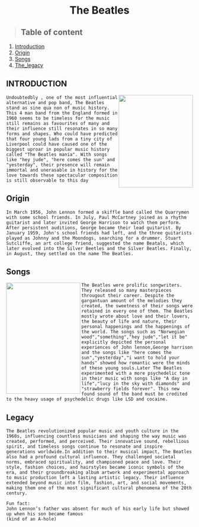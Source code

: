 <h1 style="text-align: center;">The Beatles</h1>

>## **Table of content**

1. [Introduction](#introduction)
2. [Origin](#origin)
3. [Songs](#songs)
4. [The_legacy](#legacy)


## **INTRODUCTION**
<img src="https://render.fineartamerica.com/images/rendered/default/poster/8/10/break/images/artworkimages/medium/3/3-the-beatles-ira-long.jpg" width="200" height="250" align="right">

```Undoubtedbly , one of the most influential alternative and pop band, The Beatles stand as sine qua non of music history. This 4 man band from the England formed in 1960 seems to be timeless for the music still remains as favourites of many and their influence still resonates in so many forms and shapes. Who could have predicted that four young lads from a tiny city of Liverpool could have caused one of the biggest uproar in popular music history called "The Beatles mania". With songs like "hey jude", "here comes the sun" and "yesterday", their presence will remain immortal and unerasable in history for the love towards these spectacular composition is still observable to this day```

## **Origin**
```In March 1956, John Lennon formed a skiffle band called the Quarrymen with some school friends. In July, Paul McCartney joined as a rhythm guitarist and later invited George Harrison to watch them perform. After persistent auditions, George became their lead guitarist. By January 1959, John's school friends had left, and the three guitarists played as Johnny and the Moondogs, searching for a drummer. Stuart Sutcliffe, an art college friend, suggested the name Beatals, which later evolved into the Silver Beetles and the Silver Beatles. Finally, in August, they settled on the name The Beatles.```

## **Songs**

<img src="https://static.tvtropes.org/pmwiki/pub/images/the_beatles_photo.jpeg" width="200" height="300" align="left">


```The Beatles were prolific songwriters. They released so many masterpieces througout their career. Despite the gargantuan amount of the melodies they created, the sweetness of their songs were retained in every one of them. The Beatles mostly wrote about love and their lovers, the beauty of life and nature, their personal happenings and the happenings of the world. The songs such as "Norwegian wood","something","hey jude","let it be" explicitly depicted the personal experiences of John lennon,George harrison and the songs like "here comes the sun","yesterday","i want to hold your hands" showed how romantic were the minds of these young souls.Later The Beatles experimented with a more psychedelic tone in their music with songs like "A day in life","lucy in the sky with diamonds" and "strawberry fields forever". This new found sound of the band must be credited to the heavy usage of psychedelic drugs like LSD and cocaine.```

## **Legacy**
```The Beatles revolutionized popular music and youth culture in the 1960s, influencing countless musicians and shaping the way music was created, performed, and perceived. Their innovative sound, rebellious spirit, and timeless songs continue to resonate and inspire generations worldwide.In addition to their musical impact, The Beatles also had a profound cultural influence. They challenged societal norms, embraced spirituality, and championed peace and love. Their style, fashion choices, and hairstyles became iconic symbols of the era, and their groundbreaking album artwork and experimental approach to music production left a lasting artistic legacy. Their influence extended beyond music into film, fashion, art, and social movements, making them one of the most significant cultural phenomena of the 20th century.```


``` 
Fun fact:
John Lennon’s father was absent for much of his early life but showed up when his son became famous
(kind of an A-hole)

```
